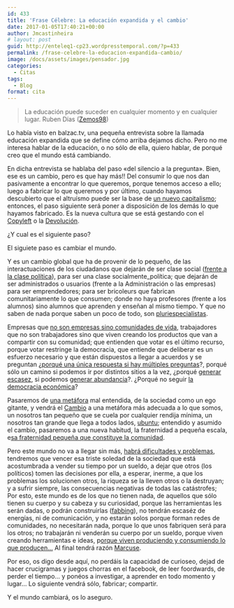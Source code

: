 ```yaml
---
id: 433
title: 'Frase Célebre: La educación expandida y el cambio'
date: 2017-01-05T17:40:21+00:00
author: Jmcastinheira
# layout: post
guid: http://enteleq1-cp23.wordpresstemporal.com/?p=433
permalink: /frase-celebre-la-educacion-expandida-cambio/
image: /docs/assets/images/pensador.jpg
categories:
  - Citas
tags:
  - Blog
format: cita
---
```

> La educación puede suceder en cualquier momento y en cualquier lugar. Ruben Días ([Zemos98](http://www.zemos98.org/))

Lo había visto en balzac.tv, una pequeña entrevista sobre la llamada educación expandida que se define cómo arriba dejamos dicho. Pero no me interesa hablar de la educación, o no sólo de ella, quiero hablar, de porqué creo que el mundo está cambiando.

En dicha entrevista se hablaba del paso «del silencio a la pregunta». Bien, ese es un cambio, pero es que hay más!! Del consumir lo que nos dan pasivamente a encontrar lo que queremos, porque tenemos acceso a ello; luego a fabricar lo que queremos y por último, cuando hayamos descubierto que el altruísmo puede ser la base de [un nuevo capitalismo](http://juan.urrutiaelejalde.org/capitalismo/); entonces, el paso siguiente será poner a disposición de los demás lo que hayamos fabricado. Es la nueva cultura que se está gestando con el [Copyleft](http://www.google.es/url?sa=t&source=web&ct=res&cd=2&url=http%3A%2F%2Ffundacioncopyleft.org%2F&ei=G3I1SsSKFIKPsAbR3OnKCQ&usg=AFQjCNE7yyXs28bELy1VNg_yy-2By_Xt3g&sig2=CRfjMFUFllKuFdRyEWguuw) o la [Devolución](http://www.devolucion.info/).

¿Y cual es el siguiente paso?

El siguiete paso es cambiar el mundo.

Y es un cambio global que ha de provenir de lo pequeño, de las interactuaciones de los ciudadanos que dejarán de ser clase social ([frente a la clase política](http://entelequia.bligoo.com/content/view/132073/La-politica-emocional.html#content-top)), para ser una clase socialmente_política; que dejarán de ser administrados o usuarios (frente a la Administración o las empresas) para ser emprendedores; para ser bricoleurs que fabrican comunitariamente lo que consumen; donde no haya profesores (frente a los alumnos) sino alumnos que aprenden y enseñan al mismo tiempo. Y que no saben de nada porque saben un poco de todo, son [pluriespecialistas](http://www.deugarte.com/de-la-especializacion-a-la-interconexion).

Empresas que [no son empresas sino comunidades de vida](http://www.deugarte.com/empresas-con-comunidad-comunidad-con-empresas), trabajadores que no son trabajadores sino que viven creando los productos que van a compartir con su comunidad; que entienden que votar es el último recurso, porque votar restringe la democracia, que entiende que deliberar es un esfuerzo necesario y que están dispuestos a llegar a acuerdos y se preguntan ¿[porqué una única respuesta si hay múltiples preguntas](http://www.deugarte.com/escasez-20-y-salsa-para-espagueti)?, porqué sólo un camino si podemos ir por distintos sitios a la vez, ¿porqué [generar escasez](http://exploradoreselectronicos.net/e4pedia/Principio_de_generaci%C3%B3n_de_escasez), si podemos [generar abundancia](http://www.deugarte.com/howard-moskowitz-las-contextopedias-y-la-salsa-de-spaghetti)?. ¿Porqué no seguir [la democracia económica](http://es.wikipedia.org/wiki/Democracia_econ%C3%B3mica)?

Pasaremos de [una metáfora](http://entelequia.bligoo.com/content/view/502852/Definiciones-primeras-metaforas.html#content-top) mal entendida, de la sociedad como un ego gitante, y vendrá el [Cambio](http://entelequia.bligoo.com/content/view/132081/Cambio.html#content-top) a una metáfora más adecuada a lo que somos, un nosotros tan pequeño que se cuela por cualquier rendija mínima, un nosotros tan grande que llega a todos lados, [ubuntu](http://es.wikipedia.org/wiki/Ubuntu_%28distribuci%C3%B3n_Linux%29#Historia); entendido y asumido el cambio, pasaremos a una nueva habitud, la fraternidad a pequeña escala, e[sa fraternidad pequeña que constituye la comunidad](http://entelequia.bligoo.com/content/view/206271/De_la_Comunidad_y_la_fraternidad.html).

Pero este mundo no va a llegar sin más, [habrá dificultades y problemas](http://entelequia.bligoo.com/content/view/521316/Repito-no-digais-que-no-estabais-avisados.html#content-top), tendremos que vencer esa triste soledad de la sociedad que está acostumbrada a vender su tiempo por un sueldo, a dejar que otros (los políticos) tomen las decisiones por ella, a esperar, inerme, a que los problemas los solucionen otros, la riqueza se la lleven otros o la destruyan; y a sufrir siempre, las consecuencias negativas de todas las catástrofes; Por esto, este mundo es de los que no tienen nada, de aquellos que sólo tienen su cuerpo y su cabeza y su curiosidad, porque las herramientas les serán dadas, o podrán construirlas ([fabbing](http://exploradoreselectronicos.net/e4pedia/Fabbing)), no tendrán escaséz de energías, ni de comunicación, y no estarán solos porque forman redes de comunidades, no necesitarán nada, porque lo que unos fabriquen será para los otros; no trabajarán ni venderán su cuerpo por un sueldo, porque viven creando herramientas e ideas, p[orque viven produciendo y consumiendo lo que producen&#8230;](http://www.deugarte.com/hacer-nuestras-cosas) Al final tendrá razón [Marcuse](http://es.wikipedia.org/wiki/Herbert_Marcuse).

Por eso, os digo desde aquí, no perdáis la capacidad de curioseo, dejad de hacer crucigramas y juegos chorras en el facebook, de leer foordwards, de perder el tiempo&#8230; y ponéos a investigar, a aprender en todo momento y lugar&#8230; Lo siguiente vendrá sólo, fabricar; compartir.

Y el mundo cambiará, os lo aseguro.